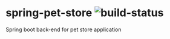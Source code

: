# spring-pet-store ![build-status](https://travis-ci.org/khchan/spring-pet-store.svg?branch=master)
Spring boot back-end for pet store application

